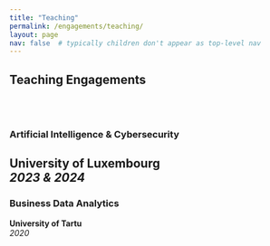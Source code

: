 ```yaml
---
title: "Teaching"
permalink: /engagements/teaching/
layout: page
nav: false  # typically children don't appear as top-level nav
---
```




## Teaching Engagements 

<br>
<br>

### <i class="fas fa-shield-alt"></i> Artificial Intelligence & Cybersecurity  
<i class="fas fa-university"></i> **University of Luxembourg**  
<i class="fas fa-calendar-alt"></i> *2023 & 2024*  
---

### <i class="fas fa-chart-line"></i> Business Data Analytics  
<i class="fas fa-university"></i> **University of Tartu**  
<i class="fas fa-calendar-alt"></i> *2020*  
